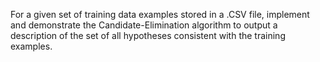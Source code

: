 For a given set of training data examples stored in a .CSV file, implement and demonstrate the Candidate-Elimination algorithm to output a description of the set of all hypotheses consistent with the training examples.
